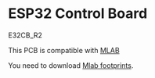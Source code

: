 # ESP32 Control Board
E32CB_R2

This PCB is compatible with [MLAB](https://github.com/MLAB-project)

You need to download [Mlab footprints](https://github.com/MLAB-project/kicad-mlab).